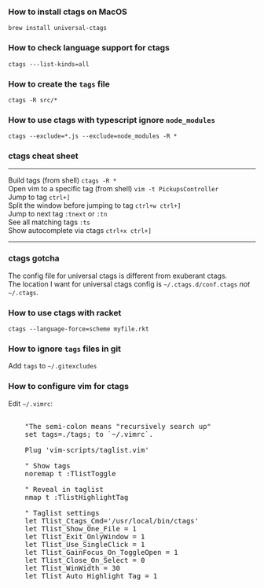 ### How to install ctags on MacOS  
      
    brew install universal-ctags  
  
### How to check language support for ctags  
  
    ctags ---list-kinds=all  
  
### How to create the `tags` file  
  
    ctags -R src/*  
  
### How to use ctags with typescript ignore `node_modules`  
  
    ctags --exclude=*.js --exclude=node_modules -R *  
  
### ctags cheat sheet   
------------------------------------------- ----------------------  
Build tags (from shell)                     `ctags -R *`  
Open vim to a specific tag (from shell)     `vim -t PickupsController`   
Jump to tag                                 `ctrl+]`  
Split the window before jumping to tag      `ctrl+w ctrl+]`  
Jump to next tag                            `:tnext` or `:tn`  
See all matching tags                       `:ts`  
Show autocomplete via ctags                 `ctrl+x ctrl+]`  
------------------------------------------- ----------------------  
  
### ctags gotcha  
The config file for universal ctags is different from exuberant ctags.  
The location I want for universal ctags config is `~/.ctags.d/conf.ctags` *not* `~/.ctags`.  
  
### How to use ctags with racket   
  
    ctags --language-force=scheme myfile.rkt  
  
### How to ignore `tags` files in git  
  
Add `tags` to `~/.gitexcludes`  
  
### How to configure vim for ctags  
  
Edit `~/.vimrc`:  
  
<pre>  
    "The semi-colon means "recursively search up"  
    set tags=./tags; to `~/.vimrc`.   
  
    Plug 'vim-scripts/taglist.vim'  
  
    " Show tags  
    noremap <leader>t :TlistToggle<CR>  
  
    " Reveal in taglist  
    nmap <leader><leader>t :TlistHighlightTag<CR>  
  
    " Taglist settings  
    let Tlist_Ctags_Cmd='/usr/local/bin/ctags'  
    let Tlist_Show_One_File = 1  
    let Tlist_Exit_OnlyWindow = 1  
    let Tlist_Use_SingleClick = 1  
    let Tlist_GainFocus_On_ToggleOpen = 1  
    let Tlist_Close_On_Select = 0  
    let Tlist_WinWidth = 30  
    let Tlist_Auto_Highlight_Tag = 1  
</pre>  
